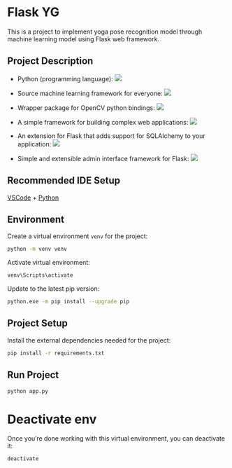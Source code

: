 # Flask YG
This is a project to implement yoga pose recognition model through machine learning model using Flask web framework.


## Project Description

- Python (programming language): <a href="https://www.python.org/downloads/release/python-31010/" alt="Python"><img src="https://img.shields.io/badge/python-v3.8.8-blue?logo=python" /></a>

- Source machine learning framework for everyone: <a href="https://www.tensorflow.org/" alt="tensorflow"><img src="https://img.shields.io/badge/tensorflow-v2.13.0-blue?logo=tensorflow" /></a>

- Wrapper package for OpenCV python bindings: <a href="https://github.com/opencv/opencv-python" alt="opencv-python"><img src="https://img.shields.io/badge/opencv python-v4.8.1.78-blue?logo=opencv" /></a>


- A simple framework for building complex web applications: <a href="https://pypi.org/project/Flask/" alt="flask"><img src="https://img.shields.io/badge/flask-v3.0.0-blue?logo=flask" /></a>

- An extension for Flask that adds support for SQLAlchemy to your application: <a href="https://pypi.org/project/Flask-SQLAlchemy/" alt="flask_sqlalchemy"><img src="https://img.shields.io/badge/flask_sqlalchemy-v3.1.1-blue?logo=flask_sqlalchemy" /></a>

- Simple and extensible admin interface framework for Flask: <a href="https://pypi.org/project/Flask-Admin/" alt="flask_admin"><img src="https://img.shields.io/badge/flask_admin-v1.6.1-blue?logo=flask_admin" /></a>

## Recommended IDE Setup

[VSCode](https://code.visualstudio.com/) + [Python](https://www.python.org/downloads/release/python-31010/)
## Environment
Create a virtual environment `venv` for the project:
```sh
python -m venv venv
```
Activate virtual environment:
```sh
venv\Scripts\activate
```
Update to the latest pip version:
```sh
python.exe -m pip install --upgrade pip
```

## Project Setup
Install the external dependencies needed for the project:
```sh
pip install -r requirements.txt
```

## Run Project
```sh
python app.py
```

# Deactivate env

Once you’re done working with this virtual environment, you can deactivate it:
```sh
deactivate
```
